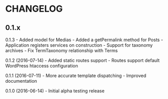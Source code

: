 # CHANGELOG

## 0.1.x

0.1.3
    - Added model for Medias
    - Added a getPermalink method for Posts
    - Application registers services on construction
    - Support for taxonomy archives
    - Fix TermTaxonomy relationship with Terms

0.1.2 (2016-07-14)
    - Added static routes support
    - Routes support default WordPress htaccess configuration

0.1.1 (2016-07-11)
    - More accurate template dispatching
    - Improved documentation

0.1.0 (2016-06-14)
    - Initial alpha testing release
